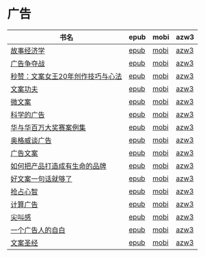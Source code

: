 # 广告

| 书名 | epub | mobi | azw3 |
| --- | --- | --- | --- |
| [故事经济学](http://ct.dalanmei.com/f/31084289-570324123-b7b6b9) | [epub](http://ct.dalanmei.com/f/31084289-570324123-b7b6b9) | [mobi](http://ct.dalanmei.com/f/31084289-570153974-789d85) | [azw3](http://ct.dalanmei.com/f/31084289-571392612-e23d30) |
| [广告争夺战](http://ct.dalanmei.com/f/31084289-570357253-f1894c) | [epub](http://ct.dalanmei.com/f/31084289-570357253-f1894c) | [mobi](http://ct.dalanmei.com/f/31084289-570145453-604004) | [azw3](http://ct.dalanmei.com/f/31084289-571403823-5f420f) |
| [秒赞：文案女王20年创作技巧与心法](http://ct.dalanmei.com/f/31084289-570260016-ff0889) | [epub](http://ct.dalanmei.com/f/31084289-570260016-ff0889) | [mobi](http://ct.dalanmei.com/f/31084289-570112121-f7d21c) | [azw3](http://ct.dalanmei.com/f/31084289-571416976-314ecf) |
| [文案功夫](http://ct.dalanmei.com/f/31084289-572020527-8d66c0) | [epub](http://ct.dalanmei.com/f/31084289-572020527-8d66c0) | [mobi](http://ct.dalanmei.com/f/31084289-571732077-735652) | [azw3](http://ct.dalanmei.com/f/31084289-572083959-5b9948) |
| [微文案](http://ct.dalanmei.com/f/31084289-572114875-9430bb) | [epub](http://ct.dalanmei.com/f/31084289-572114875-9430bb) | [mobi](http://ct.dalanmei.com/f/31084289-571710817-86aec1) | [azw3](http://ct.dalanmei.com/f/31084289-572134648-1568b7) |
| [科学的广告](http://ct.dalanmei.com/f/31084289-572120173-41c9ea) | [epub](http://ct.dalanmei.com/f/31084289-572120173-41c9ea) | [mobi](http://ct.dalanmei.com/f/31084289-571649331-afa718) | [azw3](http://ct.dalanmei.com/f/31084289-572180383-cf774c) |
| [华与华百万大奖赛案例集](http://ct.dalanmei.com/f/31084289-572124446-5d6e33) | [epub](http://ct.dalanmei.com/f/31084289-572124446-5d6e33) | [mobi](http://ct.dalanmei.com/f/31084289-571635488-889a0b) | [azw3](http://ct.dalanmei.com/f/31084289-572184941-4990e3) |
| [奥格威谈广告](http://ct.dalanmei.com/f/31084289-571897558-3fdce6) | [epub](http://ct.dalanmei.com/f/31084289-571897558-3fdce6) | [mobi](http://ct.dalanmei.com/f/31084289-571555113-48c55c) | [azw3](http://ct.dalanmei.com/f/31084289-572202895-4511cd) |
| [广告文案](http://ct.dalanmei.com/f/31084289-571919735-873098) | [epub](http://ct.dalanmei.com/f/31084289-571919735-873098) | [mobi](http://ct.dalanmei.com/f/31084289-571559027-339aeb) | [azw3](http://ct.dalanmei.com/f/31084289-572211419-a02a06) |
| [如何把产品打造成有生命的品牌](http://ct.dalanmei.com/f/31084289-571807334-f1da9a) | [epub](http://ct.dalanmei.com/f/31084289-571807334-f1da9a) | [mobi](http://ct.dalanmei.com/f/31084289-571539542-cf4dd3) | [azw3](http://ct.dalanmei.com/f/31084289-571992331-250a0e) |
| [好文案一句话就够了](http://ct.dalanmei.com/f/31084289-571831238-0d2a84) | [epub](http://ct.dalanmei.com/f/31084289-571831238-0d2a84) | [mobi](http://ct.dalanmei.com/f/31084289-571549399-8bfde3) | [azw3](http://ct.dalanmei.com/f/31084289-572065211-d9e1da) |
| [抢占心智](http://ct.dalanmei.com/f/31084289-571854838-cb7e50) | [epub](http://ct.dalanmei.com/f/31084289-571854838-cb7e50) | [mobi](http://ct.dalanmei.com/f/31084289-571550911-72945f) | [azw3](http://ct.dalanmei.com/f/31084289-572067528-aca1ba) |
| [计算广告](http://ct.dalanmei.com/f/31084289-571732849-86e82e) | [epub](http://ct.dalanmei.com/f/31084289-571732849-86e82e) | [mobi](http://ct.dalanmei.com/f/31084289-571585639-372a08) | [azw3](http://ct.dalanmei.com/f/31084289-571848724-47b463) |
| [尖叫感](http://ct.dalanmei.com/f/31084289-571775008-13d17f) | [epub](http://ct.dalanmei.com/f/31084289-571775008-13d17f) | [mobi](http://ct.dalanmei.com/f/31084289-571499318-2269e9) | [azw3](http://ct.dalanmei.com/f/31084289-571873568-81c664) |
| [一个广告人的自白](http://ct.dalanmei.com/f/31084289-571775466-9be53c) | [epub](http://ct.dalanmei.com/f/31084289-571775466-9be53c) | [mobi](http://ct.dalanmei.com/f/31084289-571502497-0c54ee) | [azw3](http://ct.dalanmei.com/f/31084289-571875646-526914) |
| [文案圣经](None) | [epub](None) | [mobi](None) | [azw3](None) |
